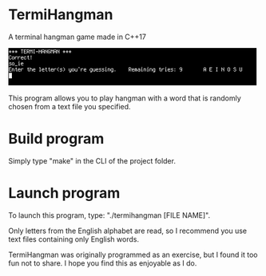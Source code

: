 # TermiHangman
A terminal hangman game made in C++17

![preview pic](https://raw.githubusercontent.com/Dakostu/TermiHangman/master/preview.png)

This program allows you to play hangman with a word that is randomly chosen from a text file you specified. 

# Build program
Simply type "make" in the CLI of the project folder.

# Launch program
To launch this program, type: "./termihangman [FILE NAME]".

Only letters from the English alphabet are read, so I recommend you use text files containing only English words.

TermiHangman was originally programmed as an exercise, but I found it too fun not to share. I hope you find this as enjoyable as I do. 
